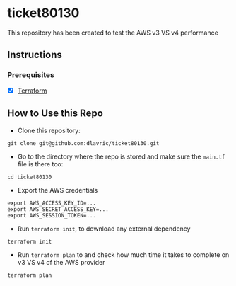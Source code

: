 # ticket80130

This repository has been created to test the AWS v3 VS v4 performance

## Instructions

### Prerequisites

- [X] [Terraform](https://www.terraform.io/downloads)

## How to Use this Repo

- Clone this repository:
```shell
git clone git@github.com:dlavric/ticket80130.git
```

- Go to the directory where the repo is stored and make sure the `main.tf` file is there too:
```shell
cd ticket80130
```

- Export the AWS credentials 
```shell
export AWS_ACCESS_KEY_ID=...
export AWS_SECRET_ACCESS_KEY=...
export AWS_SESSION_TOKEN=...   
```

- Run `terraform init`, to download any external dependency
```shell
terraform init
```

- Run `terraform plan` to and check how much time it takes to complete on v3 VS v4 of the AWS provider
```shell
terraform plan
```


